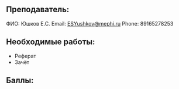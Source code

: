 ## Преподаватель:
ФИО: Юшков Е.С. 
Email: ESYushkov@mephi.ru
Phone: 89165278253

## Необходимые работы:
- Реферат
- Зачёт

## Баллы:
